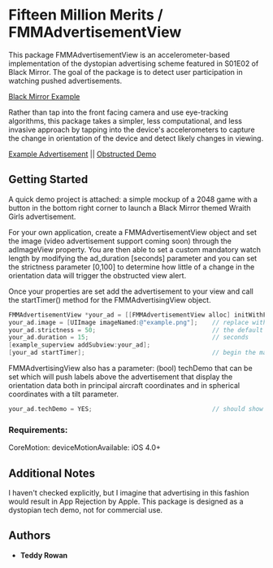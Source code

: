 # Fifteen Million Merits / FMMAdvertisementView

This package FMMAdvertisementView is an accelerometer-based implementation of the dystopian advertising scheme featured in S01E02 of Black Mirror. The goal of the package is to detect user participation in watching pushed advertisements.

[Black Mirror Example](./resources/screens/obstructed-view-1.png)

Rather than tap into the front facing camera and use eye-tracking algorithms, this package takes a simpler, less computational, and less invasive approach by tapping into the device's accelerometers to capture the change in orientation of the device and detect likely changes in viewing. 

[Example Advertisement](./app-screens/ad_demo.PNG) || [Obstructed Demo](./app-screens/obstructed_demo.PNG)

## Getting Started

A quick demo project is attached: a simple mockup of a 2048 game with a button in the bottom right corner to launch a Black Mirror themed Wraith Girls advertisement. 

For your own application, create a FMMAdvertisementView object and set the image (video advertisement support coming soon) through the adImageView property. You are then able to set a custom mandatory watch length by modifying the ad_duration [seconds] parameter and you can set the strictness parameter [0,100] to determine how little of a change in the orientation data will trigger the obstructed view alert. 

Once your properties are set add the advertisement to your view and call the startTimer() method for the FMMAdvertisingView object. 

```objective-c
FMMAdvertisementView *your_ad = [[FMMAdvertisementView alloc] initWithFrame:example_superview.frame];
your_ad.image = [UIImage imageNamed:@"example.png"];	// replace with your ad image
your_ad.strictness = 50; 								// the default setting
your_ad.duration = 15; 									// seconds
[example_superview addSubview:your_ad];
[your_ad startTimer];									// begin the mandatory watch countdown
```

FMMAdvertisingView also has a parameter: (bool) techDemo that can be set which will push labels above the advertisement that display the orientation data both in principal aircraft coordinates and in spherical coordinates with a tilt parameter.

```objective-c
your_ad.techDemo = YES;									// should show orientation labels
```

### Requirements:

CoreMotion: deviceMotionAvailable: iOS 4.0+


## Additional Notes

I haven't checked explicitly, but I imagine that advertising in this fashion would result in App Rejection by Apple. This package is designed as a dystopian tech demo, not for commercial use. 

## Authors

* **Teddy Rowan**
